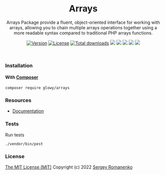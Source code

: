 <h1 align="center">Arrays</h1>
<p align="center">
Arrays Package provide a fluent, object-oriented interface for working with arrays, allowing you to chain multiple arrays operations together using a more readable syntax compared to traditional PHP arrays functions.
</p>
<p align="center">
<a href="https://github.com/glowyphp/arrays/releases"><img alt="Version" src="https://img.shields.io/github/release/glowyphp/arrays.svg?label=version&color=green"></a> <a href="https://github.com/glowyphp/arrays"><img src="https://img.shields.io/badge/license-MIT-blue.svg?color=green" alt="License"></a> <a href="https://packagist.org/packages/glowy/arrays"><img src="https://poser.pugx.org/glowy/arrays/downloads" alt="Total downloads"></a> <img src="https://github.com/glowyphp/arrays/workflows/Static%20Analysis/badge.svg?branch=dev"> <img src="https://github.com/glowyphp/arrays/workflows/Tests/badge.svg">
  <a href="https://app.codacy.com/gh/glowy/arrays?utm_source=github.com&utm_medium=referral&utm_content=glowy/arrays&utm_campaign=Badge_Grade_Dashboard"><img src="https://api.codacy.com/project/badge/Grade/72b4dc84c20145e1b77dc0004a3c8e3d"></a> <a href="https://codeclimate.com/github/glowy/arrays/maintainability"><img src="https://api.codeclimate.com/v1/badges/a4c673a4640a3863a9a4/maintainability" /></a> <img src="http://poser.pugx.org/glowy/arrays/require/php">
</p>


<br>

### Installation

#### With [Composer](https://getcomposer.org)

```
composer require glowy/arrays
```

### Resources
* [Documentation](https://awilum.github.io/glowyphp/arrays)

### Tests

Run tests

```
./vendor/bin/pest
```

### License
[The MIT License (MIT)](https://github.com/glowyphp/arrays/blob/master/LICENSE)
Copyright (c) 2022 [Sergey Romanenko](https://github.com/Awilum)
